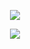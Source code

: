 

<div align="center">
  
![](https://komarev.com/ghpvc/?username=Luthervonivory&color=blue)

![](https://media.discordapp.net/attachments/1389570885882609705/1393530193422979092/Untitled262_20250712113740.png?ex=687381a0&is=68723020&hm=f3411a4a54c8443e57496272be6abc351cadd79890aa5729d03f2bb75ee9553d&=&format=webp&quality=lossless&width=561&height=561)
